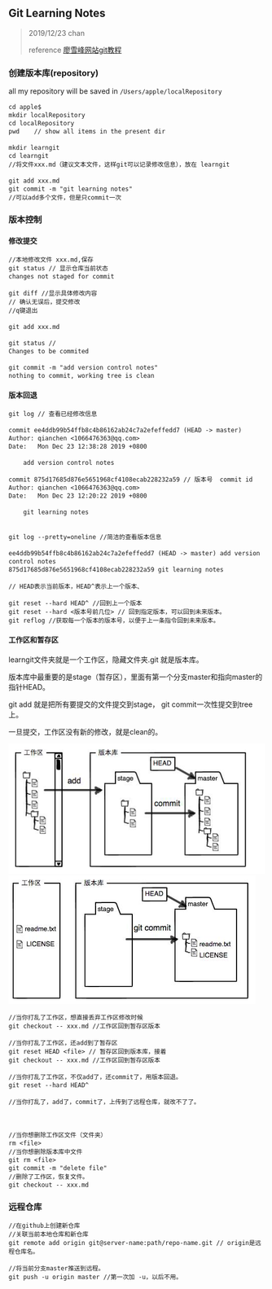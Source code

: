 ## Git Learning Notes

> 2019/12/23  chan
>
> reference [廖雪峰网站git教程](https://www.liaoxuefeng.com/wiki/896043488029600/896202780297248)



### 创建版本库(repository)

all my repository will be saved in `/Users/apple/localRepository`

```shell
cd apple$
mkdir localRepository
cd localRepository
pwd    // show all items in the present dir

mkdir learngit
cd learngit
//将文件xxx.md（建议文本文件，这样git可以记录修改信息），放在 learngit

git add xxx.md 
git commit -m "git learning notes"
//可以add多个文件，但是只commit一次
```



### 版本控制

#### 修改提交

```shell
//本地修改文件 xxx.md,保存
git status // 显示仓库当前状态
changes not staged for commit

git diff //显示具体修改内容
// 确认无误后，提交修改
//q键退出 

git add xxx.md

git status //
Changes to be commited

git commit -m "add version control notes"
nothing to commit, working tree is clean
```



#### 版本回退

```shell
git log // 查看已经修改信息

commit ee4ddb99b54ffb8c4b86162ab24c7a2efeffedd7 (HEAD -> master)
Author: qianchen <1066476363@qq.com>
Date:   Mon Dec 23 12:38:28 2019 +0800

    add version control notes

commit 875d17685d876e5651968cf4108ecab228232a59 // 版本号  commit id
Author: qianchen <1066476363@qq.com>
Date:   Mon Dec 23 12:20:22 2019 +0800

    git learning notes
    

git log --pretty=oneline //简洁的查看版本信息

ee4ddb99b54ffb8c4b86162ab24c7a2efeffedd7 (HEAD -> master) add version control notes
875d17685d876e5651968cf4108ecab228232a59 git learning notes

// HEAD表示当前版本，HEAD^表示上一个版本、

git reset --hard HEAD^ //回到上一个版本
git reset --hard <版本号前几位> // 回到指定版本，可以回到未来版本。
git reflog //获取每一个版本的版本号，以便于上一条指令回到未来版本。
```

#### 工作区和暂存区

learngit文件夹就是一个工作区，隐藏文件夹.git 就是版本库。

版本库中最重要的是stage（暂存区），里面有第一个分支master和指向master的指针HEAD。

git add 就是把所有要提交的文件提交到stage， git commit一次性提交到tree上。

一旦提交，工作区没有新的修改，就是clean的。

<img src='./images/1.png'>

<img src='./images/2.png'>

```shell
//当你打乱了工作区，想直接丢弃工作区修改时候
git checkout -- xxx.md //工作区回到暂存区版本

//当你打乱了工作区，还add到了暂存区
git reset HEAD <file> // 暂存区回到版本库，接着
git checkout -- xxx.md //工作区回到暂存区版本

//当你打乱了工作区，不仅add了，还commit了，用版本回退。
git reset --hard HEAD^

//当你打乱了，add了，commit了，上传到了远程仓库，就改不了了。



//当你想删除工作区文件（文件夹）
rm <file>
//当你想删除版本库中文件
git rm <file>
git commit -m "delete file"
//删除了工作区，恢复文件。
git checkout -- xxx.md 
```





### 远程仓库

```shell
//在github上创建新仓库
//关联当前本地仓库和新仓库
git remote add origin git@server-name:path/repo-name.git // origin是远程仓库名。

//将当前分支master推送到远程。
git push -u origin master //第一次加 -u，以后不用。
```

